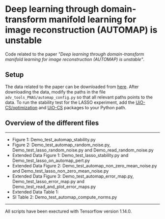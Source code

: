 # Deep learning through domain-transform manifold learning for image reconstruction (AUTOMAP) is unstable

Code related to the paper *"Deep learning through domain-transform manifold learning for image reconstruction (AUTOMAP) is unstable"*.

## Setup
The data related to the paper can be downloaded from [here](https://www.mn.uio.no/math/english/people/aca/vegarant/data/storage_matters_arising_final.zip). After downloading the data, modify the paths in the file `adv_tools_PNAS/automap_config.py` so that all relevant paths points to the data. To run the stability test for the LASSO experiment, add the [UiO-CS/optimization](https://github.com/UiO-CS/optimization) and [UiO-CS](https://github.com/UiO-CS/tf-wavelets) packages to your Python path. 

## Overview of the different files

----------------------------

* Figure 1: Demo_test_automap_stability.py
* Figure 2: Demo_test_automap_random_noise.py, Demo_test_lasso_random_noise.py and Demo_read_random_noise.py
* Extended Data Figure 1: Demo_test_lasso_stability.py and Demo_test_lasso_on_automap_pert.py
* Extended Data Figure 2: Demo_test_automap_non_zero_mean_noise.py and Demo_test_lasso_non_zero_mean_noise.py
* Extended Data Figure 3: Demo_test_automap_error_map.py, Demo_test_lasso_error_map.py and Demo_test_read_and_plot_error_maps.py
* Extended Data Table 1: 
* SI Table 2: Demo_test_automap_compute_norms.py

---------------------------

All scripts have been exectured with Tensorflow version 1.14.0.


